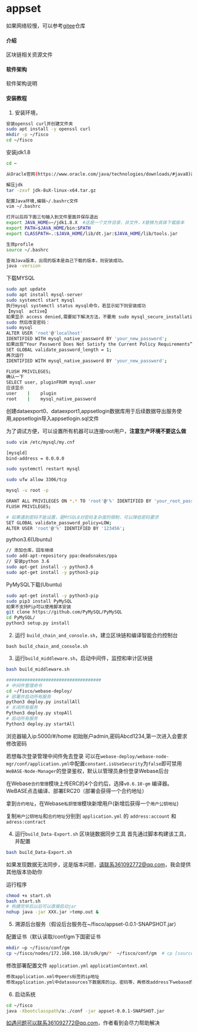 # appset
如果网络较慢，可以参考[gitee](https://gitee.com/lyontang/appset)仓库

#### 介绍
区块链相关资源文件

#### 软件架构
软件架构说明


#### 安装教程

1.  安装环境，
```bash
安装openssl curl并创建文件夹
sudo apt install -y openssl curl 
mkdir -p ~/fisco 
cd ~/fisco
```

安装jdk1.8

```bash
cd ~

从Oracle官网(https://www.oracle.com/java/technologies/downloads/#java8)选择Java 8或以上的版本下载，例如下载jdk-8uX-linux-x64.tar.gz

解压jdk
tar -zxvf jdk-8uX-linux-x64.tar.gz

配置Java环境,编辑~/.bashrc文件
vim ~/.bashrc

打开以后将下面三句输入到文件里面并保存退出
export JAVA_HOME=~/jdk1.8.X  #这是一个文件目录，非文件，X替换为具体下载版本
export PATH=$JAVA_HOME/bin:$PATH
export CLASSPATH=.:$JAVA_HOME/lib/dt.jar:$JAVA_HOME/lib/tools.jar

生效profile
source ~/.bashrc

查询Java版本，出现的版本是自己下载的版本，则安装成功。
java -version
```


下载MYSQL

```bash
sudo apt update
sudo apt install mysql-server
sudo systemctl start mysql
执行mysql systemctl status mysql命令，若显示如下则安装成功
【mysql  active】
如果显示 access denied,需要如下解决方法，不要用 sudo mysql_secure_installation，该脚本已经弃用
sudo 然后改变密码：
sudo mysql
ALTER USER 'root'@'localhost'
IDENTIFIED WITH mysql_native_password BY 'your_new_password';
如果出现“Your Password Does Not Satisfy the Current Policy Requirements” Error
SET GLOBAL validate_password_length = 1;
再次运行
IDENTIFIED WITH mysql_native_password BY 'your_new_password';

FLUSH PRIVILEGES;
确认一下
SELECT user, pluginFROM mysql.user
应该显示
user    |    plugin
root    |    mysql_native_password

```

创建dataexport0、dataexport1,appsetlogin数据库用于后续数据导出服务使用,appsetlogin导入appsetlogin.sql文件

为了调试方便，可以设置所有机器可以连接root用户，**注意生产环境不要这么做**
```bash
sudo vim /etc/mysql/my.cnf

[mysqld]
bind-address = 0.0.0.0

sudo systemctl restart mysql

sudo ufw allow 3306/tcp

mysql -u root -p

GRANT ALL PRIVILEGES ON *.* TO 'root'@'%' IDENTIFIED BY 'your_root_password';
FLUSH PRIVILEGES;

# 如果遇到密码不能设置，是MYSQL8对密码复杂度的限制，可以降低密码要求
SET GLOBAL validate_password_policy=LOW;
ALTER USER 'root'@'%' IDENTIFIED BY '123456';
```

python3.6(Ubuntu)

```bash
// 添加仓库，回车继续
sudo add-apt-repository ppa:deadsnakes/ppa
// 安装python 3.6
sudo apt-get install -y python3.6
sudo apt-get install -y python3-pip
```

PyMySQL下载(Ubuntu)

```bash
sudo apt-get install -y python3-pip
sudo pip3 install PyMySQL
如果不支持Pip可以使用脚本安装
git clone https://github.com/PyMySQL/PyMySQL
cd PyMySQL/
python3 setup.py install
```

2. 运行 `build_chain_and_console.sh`，建立区块链和编译智能合约控制台
```
bash build_chain_and_console.sh
```

3. 运行`build_middleware.sh`，启动中间件，监控和审计区块链

```bash
bash build_middleware.sh

####################################
# 中间件管理命令
cd ~/fisco/webase-deploy/
# 部署并启动所有服务
python3 deploy.py installAll  
# 关闭所有服务
Python3 deploy.py stopAll 
# 启动所有服务
Python3 deploy.py startAll 
```

浏览器输入ip:5000/#/home
初始账户admin,密码Abcd1234,第一次进入会要求修改密码

若想每次登录管理中间件免去登录
可以在`webase-deploy/webase-node-mgr/conf/application.yml`中配置`constant.isUseSecurity`为`false`即可禁用`WeBASE-Node-Manager`的登录鉴权，默认以管理员身份登录Webase后台

在Webase`合约管理`模块上传ERC的4个合约后，选择`v0.6.10-gm` 编译器。WeBASE点击编译、部署ERC20（部署会获得一个合约地址）

拿到`合约地址`，在Webase`私钥管理`模块新增用户(新增后获得一个`用户公钥地址`)

复制`用户公钥地址`和`合约地址`分别到 `application.yml` 的 `address:account` 和 `adress:contract`

4. 运行`build_Data-Export.sh` 区块链数据同步工具
首先通过脚本构建该工具，并配置

```bash
bash build_Data-Export.sh
```

如果发现数据无法同步，这是版本问题，请联系361092772@qq.com，我会提供其他版本协助你

运行程序

```bash
chmod +x start.sh
bash start.sh
# 构建完毕后以后可以直接启动jar
nohup java -jar XXX.jar >temp.out &
```

5. 溯源后台服务（假设后台服务在~/fisco/appset-0.0.1-SNAPSHOT.jar）

配置证书（默认读取/conf/gm下国密证书

```bash
mkdir –p ~/fisco/conf/gm 
cp ~/fisco/nodes/172.168.160.18/sdk/gm/*  ~/fisco/conf/gm  # cp [source] [target] source替换成项目gm实际路径
```

修改部署配置文件 `application.yml` `applicationContext.xml`
```bash
修改application.xml中peers标签的ip地址
修改application.yml中datasources下数据库的ip、密码等，再修改address下webase的ip
```

6. 启动系统
```bash
cd ~/fisco
java -Xbootclasspath/a:./conf -jar appset-0.0.1-SNAPSHOT.jar
```

如遇问题可以联系361092772@qq.com，作者看到会尽力帮助解决